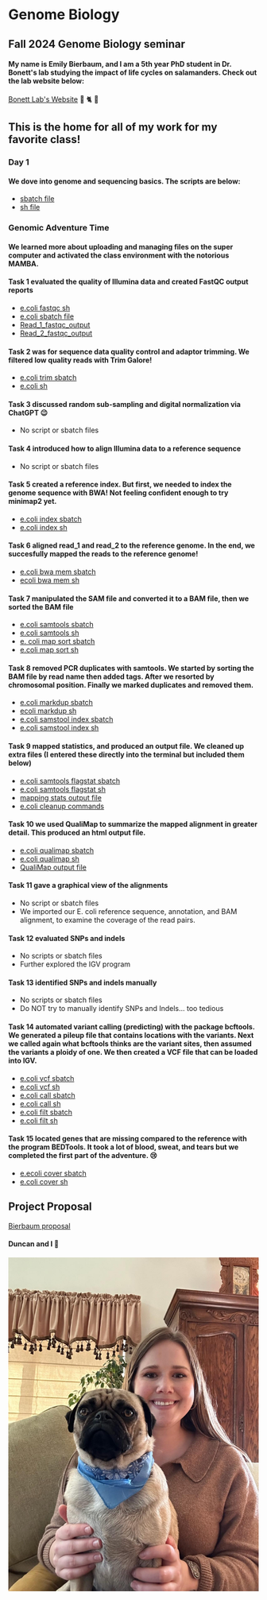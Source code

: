 # Genome Biology 
## Fall 2024 Genome Biology seminar

#### My name is Emily Bierbaum, and I am a 5th year PhD student in Dr. Bonett's lab studying the impact of life cycles on salamanders. Check out the lab website below:
[Bonett Lab's Website](https://ronbonett.weebly.com/people.html)
🦎 🐈 🐸

## This is the home for all of my work for my favorite class!
### Day 1
#### We dove into genome and sequencing basics. The scripts are below: 
- [sbatch file](https://github.com/EmilyBierbaum/Genome_Biology/blob/main/test.sbatch)
- [sh file](https://github.com/EmilyBierbaum/Genome_Biology/blob/main/test.sh)


### Genomic Adventure Time
#### We learned more about uploading and managing files on the super computer and activated the class environment with the notorious MAMBA.
#### Task 1 evaluated the quality of Illumina data and created FastQC output reports
- [e.coli fastqc sh](https://github.com/EmilyBierbaum/Genome_Biology/blob/main/ecoli_fastqc.sh)  
- [e.coli sbatch file](https://github.com/EmilyBierbaum/Genome_Biology/blob/main/ecoli_fastqc.sbatch)  
- [Read_1_fastqc_output](read_1_fastqc.html)   
- [Read_2_fastqc_output](read_2_fastqc.html)   

#### Task 2 was for sequence data quality control and adaptor trimming. We filtered low quality reads with Trim Galore!
- [e.coli trim sbatch](ecoli_trim.sbatch) 
- [e.coli sh](ecoli_trim.sh) 

#### Task 3 discussed random sub-sampling and digital normalization via ChatGPT 😉
- No script or sbatch files 

#### Task 4 introduced how to align Illumina data to a reference sequence 
- No script or sbatch files 

#### Task 5 created a reference index. But first, we needed to index the genome sequence with BWA! Not feeling confident enough to try minimap2 yet.
- [e.coli index sbatch](ecoli_index.sbatch) 
- [e.coli index sh](ecoli_index.sh)  

#### Task 6 aligned read_1 and read_2 to the reference genome. In the end, we succesfully mapped the reads to the reference genome!
 - [e.coli bwa mem sbatch](ecoli_bwa_mem.sbatch)
 - [ecoli bwa mem sh](ecoli_bwa_mem.sh) 

#### Task 7 manipulated the SAM file and converted it to a BAM file, then we sorted the BAM file
- [e.coli samtools sbatch](ecoli_samtools_view.sbatch)
- [e.coli samtools sh](ecoli_samtools_view.sh)
- [e. coli map sort sbatch](ecoli_map_sort.sbatch)
- [e.coli map sort sh](ecoli_map_sort.sh)

#### Task 8 removed PCR duplicates with samtools. We started by sorting the BAM file by read name then added tags. After we resorted by chromosomal position. Finally we marked duplicates and removed them.
- [e.coli markdup sbatch](ecoli_markdup.sbatch)
- [ecoli markdup sh](ecoli_markdup.sh)
- [e.coli samstool index sbatch](ecoli_samtools_index.sbatch)
- [e.coli samstool index sh](ecoli_samtools_index.sh)
#### Task 9 mapped statistics, and produced an output file. We cleaned up extra files (I entered these directly into the terminal but included them below)
- [e.coli samtools flagstat sbatch](ecoli_samtools_flagstat.sbatch)
- [e.coli samtools flagstat sh](ecoli_samtools_flagstat.sh)
- [mapping stats output file](mappingstats.txt)
- [e.coli cleanup commands](ecoli_rm_files.sh)

#### Task 10 we used QualiMap to summarize the mapped alignment in greater detail. This produced an html output file.
- [e.coli qualimap sbatch](qualimap_ecoli.sbatch)
- [e.coli qualimap sh](qualimap_ecoli.sh)
- [QualiMap output file](qualimapReport.html)

#### Task 11 gave a graphical view of the alignments 
- No script or sbatch files
- We imported our E. coli reference sequence, annotation, and BAM alignment, to examine the coverage of the read pairs.

#### Task 12 evaluated SNPs and indels
- No scripts or sbatch files
- Further explored the IGV program 

#### Task 13 identified SNPs and indels manually
- No scripts or sbatch files
- Do NOT try to manually identify SNPs and Indels... too tedious 

#### Task 14 automated variant calling (predicting) with the package bcftools. We generated a pileup file that contains locations with the variants. Next we called again what bcftools thinks are the variant sites, then assumed the variants a ploidy of one. We then created a VCF file that can be loaded into IGV. 
- [e.coli vcf sbatch](ecoli_vcf.sbatch)
- [e.coli vcf sh](ecoli_vcf.sh)
- [e.coli call sbatch](ecoli_call.sbatch)
- [e.coli call sh](ecoli_call.sbatch)
- [e.coli filt sbatch](ecoli_filt.sbatch)
- [e.coli filt sh](ecoli_filt.sh)

#### Task 15 located genes that are missing compared to the reference with the program BEDTools. It took a lot of blood, sweat, and tears but we completed the first part of the adventure. 😢
- [e.ecoli cover sbatch](ecoli_cover.sbatch)
- [e.coli cover sh](ecoli_cover.sh)

## Project Proposal
[Bierbaum proposal](Proposal.pdf)

#### Duncan and I 🫶
![](Duncan.jpg)
